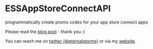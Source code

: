 # ESSAppStoreConnectAPI
programmatically create promo codes for your app store connect apps

Please read the [blog post](https://blog.eternalstorms.at/2019/02/19/promocodespart1/) - thank you :)

You can reach me on [twitter (@eternalstorms)](https://twitter.com/eternalstorms) or via my [website](https://eternalstorms.at).
